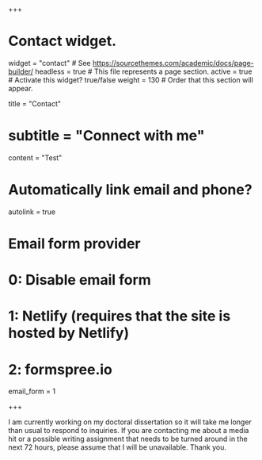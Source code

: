 +++
# Contact widget.
widget = "contact"  # See https://sourcethemes.com/academic/docs/page-builder/
headless = true  # This file represents a page section.
active = true  # Activate this widget? true/false
weight = 130  # Order that this section will appear.

title = "Contact"
# subtitle = "Connect with me"
content = "Test"

# Automatically link email and phone?
autolink = true

# Email form provider
#   0: Disable email form
#   1: Netlify (requires that the site is hosted by Netlify)
#   2: formspree.io
email_form = 1

+++

I am currently working on my doctoral dissertation so it will take me longer than usual to respond to inquiries. If you are contacting me about a media hit or a possible writing assignment that needs to be turned around in the next 72 hours, please assume that I will be unavailable. Thank you.
